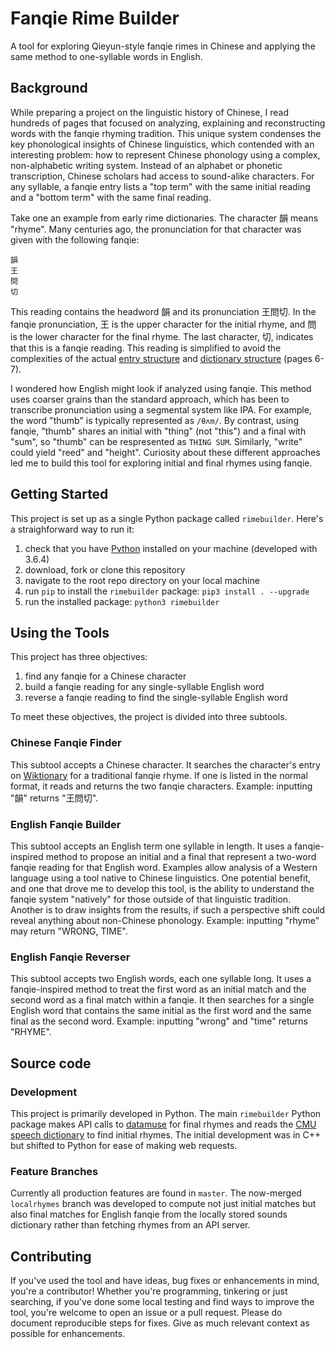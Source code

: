 # Fanqie Rime Builder

A tool for exploring Qieyun-style fanqie rimes in Chinese and applying the same method to one-syllable words in English.

## Background

While preparing a project on the linguistic history of Chinese, I read hundreds of pages that focused on analyzing, explaining and reconstructing words with the fanqie rhyming tradition. This unique system condenses the key phonological insights of Chinese linguistics, which contended with an interesting problem: how to represent Chinese phonology using a complex, non-alphabetic writing system. Instead of an alphabet or phonetic transcription, Chinese scholars had access to sound-alike characters. For any syllable, a fanqie entry lists a "top term" with the same initial reading and a "bottom term" with the same final reading.

Take one an example from early rime dictionaries. The character 韻 means "rhyme". Many centuries ago, the pronunciation for that character was given with the following fanqie:

```
韻
王
問
切
```

This reading contains the headword 韻 and its pronunciation 王問切. In the fanqie pronunciation, 王 is the upper character for the initial rhyme, and 問 is the lower character for the final rhyme. The last character, 切, indicates that this is a fanqie reading. This reading is simplified to avoid the complexities of the actual [entry structure](https://commons.wikimedia.org/wiki/File:Qieyun_Dong_entry_fanqie.svg) and [dictionary structure](http://www.academia.edu/2261552/Introduction_to_Chinese_historical_phonology) (pages 6-7).

I wondered how English might look if analyzed using fanqie. This method uses coarser grains than the standard approach, which has been to transcribe pronunciation using a segmental system like IPA. For example, the word "thumb" is typically represented as `/θʌm/`. By contrast, using fanqie, "thumb" shares an initial with "thing" (not "this") and a final with "sum", so "thumb" can be respresented as `THING SUM`. Similarly, "write" could yield "reed" and "height". Curiosity about these different approaches led me to build this tool for exploring initial and final rhymes using fanqie.

## Getting Started

This project is set up as a single Python package called `rimebuilder`. Here's a straighforward way to run it:

1. check that you have [Python](https://www.python.org/downloads/) installed on your machine (developed with 3.6.4)
2. download, fork or clone this repository
3. navigate to the root repo directory on your local machine
4. run `pip` to install the `rimebuilder` package: `pip3 install . --upgrade`
5. run the installed package: `python3 rimebuilder`

## Using the Tools

This project has three objectives:
1. find any fanqie for a Chinese character
2. build a fanqie reading for any single-syllable English word
3. reverse a fanqie reading to find the single-syllable English word

To meet these objectives, the project is divided into three subtools.

### Chinese Fanqie Finder

This subtool accepts a Chinese character. It searches the character's entry on [Wiktionary](https://en.wiktionary.org/wiki/) for a traditional fanqie rhyme. If one is listed in the normal format, it reads and returns the two fanqie characters. Example: inputting "韻" returns "王問切".

### English Fanqie Builder

This subtool accepts an English term one syllable in length. It uses a fanqie-inspired method to propose an initial and a final that represent a two-word fanqie reading for that English word. Examples allow analysis of a Western language using a tool native to Chinese linguistics. One potential benefit, and one that drove me to develop this tool, is the ability to understand the fanqie system "natively" for those outside of that linguistic tradition. Another is to draw insights from the results, if such a perspective shift could reveal anything about non-Chinese phonology. Example: inputting "rhyme" may return "WRONG, TIME".

### English Fanqie Reverser

This subtool accepts two English words, each one syllable long. It uses a fanqie-inspired method to treat the first word as an initial match and the second word as a final match within a fanqie. It then searches for a single English word that contains the same initial as the first word and the same final as the second word. Example: inputting "wrong" and "time" returns "RHYME".

## Source code

### Development

This project is primarily developed in Python. The main `rimebuilder` Python package makes API calls to [datamuse](https://www.datamuse.com/api/) for final rhymes and reads the [CMU speech dictionary](http://www.speech.cs.cmu.edu/cgi-bin/cmudict) to find initial rhymes. The initial development was in C++ but shifted to Python for ease of making web requests.

### Feature Branches

Currently all production features are found in `master`. The now-merged `localrhymes` branch was developed to compute not just initial matches but also final matches for English fanqie from the locally stored sounds dictionary rather than fetching rhymes from an API server. 

## Contributing

If you've used the tool and have ideas, bug fixes or enhancements in mind, you're a contributor! Whether you're programming, tinkering or just searching, if you've done some local testing and find ways to improve the tool, you're welcome to open an issue or a pull request. Please do document reproducible steps for fixes. Give as much relevant context as possible for enhancements.

